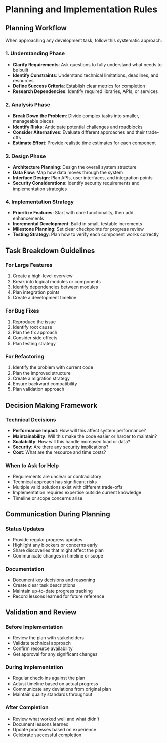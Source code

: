 # Planning and Implementation Rules

## Planning Workflow

When approaching any development task, follow this systematic approach:

### 1. Understanding Phase
- **Clarify Requirements**: Ask questions to fully understand what needs to be built
- **Identify Constraints**: Understand technical limitations, deadlines, and resources
- **Define Success Criteria**: Establish clear metrics for completion
- **Research Dependencies**: Identify required libraries, APIs, or services

### 2. Analysis Phase
- **Break Down the Problem**: Divide complex tasks into smaller, manageable pieces
- **Identify Risks**: Anticipate potential challenges and roadblocks
- **Consider Alternatives**: Evaluate different approaches and their trade-offs
- **Estimate Effort**: Provide realistic time estimates for each component

### 3. Design Phase
- **Architecture Planning**: Design the overall system structure
- **Data Flow**: Map how data moves through the system
- **Interface Design**: Plan APIs, user interfaces, and integration points
- **Security Considerations**: Identify security requirements and implementation strategies

### 4. Implementation Strategy
- **Prioritize Features**: Start with core functionality, then add enhancements
- **Incremental Development**: Build in small, testable increments
- **Milestone Planning**: Set clear checkpoints for progress review
- **Testing Strategy**: Plan how to verify each component works correctly

## Task Breakdown Guidelines

### For Large Features
1. Create a high-level overview
2. Break into logical modules or components
3. Identify dependencies between modules
4. Plan integration points
5. Create a development timeline

### For Bug Fixes
1. Reproduce the issue
2. Identify root cause
3. Plan the fix approach
4. Consider side effects
5. Plan testing strategy

### For Refactoring
1. Identify the problem with current code
2. Plan the improved structure
3. Create a migration strategy
4. Ensure backward compatibility
5. Plan validation approach

## Decision Making Framework

### Technical Decisions
- **Performance Impact**: How will this affect system performance?
- **Maintainability**: Will this make the code easier or harder to maintain?
- **Scalability**: How will this handle increased load or data?
- **Security**: Are there any security implications?
- **Cost**: What are the resource and time costs?

### When to Ask for Help
- Requirements are unclear or contradictory
- Technical approach has significant risks
- Multiple valid solutions exist with different trade-offs
- Implementation requires expertise outside current knowledge
- Timeline or scope concerns arise

## Communication During Planning

### Status Updates
- Provide regular progress updates
- Highlight any blockers or concerns early
- Share discoveries that might affect the plan
- Communicate changes in timeline or scope

### Documentation
- Document key decisions and reasoning
- Create clear task descriptions
- Maintain up-to-date progress tracking
- Record lessons learned for future reference

## Validation and Review

### Before Implementation
- Review the plan with stakeholders
- Validate technical approach
- Confirm resource availability
- Get approval for any significant changes

### During Implementation
- Regular check-ins against the plan
- Adjust timeline based on actual progress
- Communicate any deviations from original plan
- Maintain quality standards throughout

### After Completion
- Review what worked well and what didn't
- Document lessons learned
- Update processes based on experience
- Celebrate successful completion
